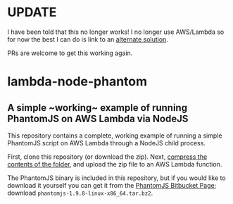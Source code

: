 UPDATE
===

I have been told that this no longer works!  I no longer use AWS/Lambda so for now the best I can do is link to an [alternate solution](https://stackoverflow.com/a/56843029/2282538).  

PRs are welcome to get this working again.



lambda-node-phantom
===

A simple ~working~ example of running PhantomJS on AWS Lambda via NodeJS
---

This repository contains a complete, working example of running a simple PhantomJS script on AWS Lambda through a NodeJS child process.

First, clone this repository (or download the zip).  Next, [compress the contents of the folder](http://stackoverflow.com/a/34640743/2282538), and upload the zip file to an AWS Lambda function.

The PhantomJS binary is included in this repository, but if you would like to download it yourself you can get it from the [PhantomJS Bitbucket Page](https://bitbucket.org/ariya/phantomjs/downloads); download `phantomjs-1.9.8-linux-x86_64.tar.bz2`.
